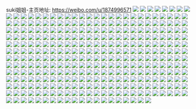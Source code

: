 suki姐姐-主页地址: https://weibo.com/u/1874996571 
![](https://wx4.sinaimg.cn/mw2000/6fc22d5bgy1h8uosyytdej212e0u0tfk.jpg) 
![](https://wx4.sinaimg.cn/mw2000/6fc22d5bgy1h6nqzw8qbsj20u0140tgt.jpg) 
![](https://wx4.sinaimg.cn/mw2000/6fc22d5bgy1h6nqzwu1o3j21400u046p.jpg) 
![](https://wx4.sinaimg.cn/mw2000/6fc22d5bgy1h6nr02ahcrj20u0140dk3.jpg) 
![](https://wx4.sinaimg.cn/mw2000/6fc22d5bgy1h6nqzxd6cnj21400u0gp3.jpg) 
![](https://wx4.sinaimg.cn/mw2000/6fc22d5bgy1h6nr01rhibj20u0140djq.jpg) 
![](https://wx4.sinaimg.cn/mw2000/6fc22d5bgy1h6nqzzyia8j21400u0doy.jpg) 
![](https://wx4.sinaimg.cn/mw2000/6fc22d5bgy1h6nr03gvxfj20u01404af.jpg) 
![](https://wx4.sinaimg.cn/mw2000/6fc22d5bgy1h6nr017dtuj20u0140tb4.jpg) 
![](https://wx4.sinaimg.cn/mw2000/6fc22d5bgy1h6nr02vccwj20u00u0gvf.jpg) 
![](https://wx4.sinaimg.cn/mw2000/6fc22d5bgy1h5tkno3qhyj20u013zn9l.jpg) 
![](https://wx4.sinaimg.cn/mw2000/6fc22d5bgy1h5nzbfpp00j20u0140qb3.jpg) 
![](https://wx4.sinaimg.cn/mw2000/6fc22d5bgy1h5nzbghhalj20u0140tfb.jpg) 
![](https://wx4.sinaimg.cn/mw2000/6fc22d5bgy1h5nzbds533j20u0140n4p.jpg) 
![](https://wx4.sinaimg.cn/mw2000/6fc22d5bgy1h5nzbh8nelj20u0140ahn.jpg) 
![](https://wx4.sinaimg.cn/mw2000/6fc22d5bgy1h55f4j0re1j20u0140gv7.jpg) 
![](https://wx4.sinaimg.cn/mw2000/6fc22d5bgy1h55f5hvnhdj20u0140k1k.jpg) 
![](https://wx4.sinaimg.cn/mw2000/6fc22d5bgy1h55f4ox8e6j20u014046m.jpg) 
![](https://wx4.sinaimg.cn/mw2000/6fc22d5bgy1h55f5afj43j20u0140tgq.jpg) 
![](https://wx4.sinaimg.cn/mw2000/6fc22d5bgy1h55f50f48ij20u0140qgj.jpg) 
![](https://wx4.sinaimg.cn/mw2000/6fc22d5bgy1h55f54qrncj20u0140akk.jpg) 
![](https://wx4.sinaimg.cn/mw2000/6fc22d5bgy1h55f4thotej20u0140akl.jpg) 
![](https://wx4.sinaimg.cn/mw2000/6fc22d5bgy1h55f63e1kqj20u0140akf.jpg) 
![](https://wx4.sinaimg.cn/mw2000/6fc22d5bgy1h55f4eqqzuj20u0140wnn.jpg) 
![](https://wx4.sinaimg.cn/mw2000/6fc22d5bgy1h4v3x011p0j20u014012j.jpg) 
![](https://wx4.sinaimg.cn/mw2000/6fc22d5bgy1h4v3x0x6f2j20u00u0n4x.jpg) 
![](https://wx4.sinaimg.cn/mw2000/6fc22d5bgy1h4v3xsctl0j20ul0u0go7.jpg) 
![](https://wx4.sinaimg.cn/mw2000/6fc22d5bgy1h4v3x21b2mj21400u011l.jpg) 
![](https://wx4.sinaimg.cn/mw2000/6fc22d5bgy1h4knmziz0kj20u01gindy.jpg) 
![](https://wx4.sinaimg.cn/mw2000/6fc22d5bgy1h4gutenkxej20u0140aks.jpg) 
![](https://wx4.sinaimg.cn/mw2000/6fc22d5bgy1h4gutc6afzj20u0140n41.jpg) 
![](https://wx4.sinaimg.cn/mw2000/6fc22d5bgy1h4gutfmaknj20u01407ay.jpg) 
![](https://wx4.sinaimg.cn/mw2000/6fc22d5bgy1h4gutdh9x8j20mu0w2ah9.jpg) 
![](https://wx4.sinaimg.cn/mw2000/6fc22d5bgy1h2v901hsdcj21400u0n70.jpg) 
![](https://wx4.sinaimg.cn/mw2000/6fc22d5bgy1h2v905kt1kj20u014ok2z.jpg) 
![](https://wx4.sinaimg.cn/mw2000/6fc22d5bgy1h2v9073bfwj20u0140qca.jpg) 
![](https://wx4.sinaimg.cn/mw2000/6fc22d5bgy1h2v909jl4aj21400u047w.jpg) 
![](https://wx4.sinaimg.cn/mw2000/6fc22d5bgy1h2v90ienfgj20u018a7fn.jpg) 
![](https://wx4.sinaimg.cn/mw2000/6fc22d5bgy1h2v908jg4zj20u01407fs.jpg) 
![](https://wx4.sinaimg.cn/mw2000/6fc22d5bgy1h2v903ma1bj20u014twoa.jpg) 
![](https://wx4.sinaimg.cn/mw2000/6fc22d5bgy1h2v90alnolj20u0140qcm.jpg) 
![](https://wx4.sinaimg.cn/mw2000/6fc22d5bgy1h2v90bvuu9j21400u0144.jpg) 
![](https://wx4.sinaimg.cn/mw2000/6fc22d5bgy1h24vxjzjcmj20u0140ag9.jpg) 
![](https://wx4.sinaimg.cn/mw2000/6fc22d5bgy1h24vk94yr6j20u0140atc.jpg) 
![](https://wx4.sinaimg.cn/mw2000/6fc22d5bgy1h24w5agsn0j21400u07dj.jpg) 
![](https://wx4.sinaimg.cn/mw2000/6fc22d5bgy1h24vk5hoiuj20u0140dpa.jpg) 
![](https://wx4.sinaimg.cn/mw2000/6fc22d5bgy1h24w4gn6y0j20u0140dm8.jpg) 
![](https://wx4.sinaimg.cn/mw2000/6fc22d5bgy1h24w9cst96j21400u0akt.jpg) 
![](https://wx4.sinaimg.cn/mw2000/6fc22d5bgy1h24w3tb4dij20u013awp0.jpg) 
![](https://wx4.sinaimg.cn/mw2000/6fc22d5bgy1h24w5b8mkqj20u0140jwv.jpg) 
![](https://wx4.sinaimg.cn/mw2000/6fc22d5bgy1h1i8wqysboj21400u0dow.jpg) 
![](https://wx4.sinaimg.cn/mw2000/6fc22d5bgy1h0cx4tvmh9j20u0140gte.jpg) 
![](https://wx4.sinaimg.cn/mw2000/6fc22d5bgy1h0cx4y9vqdj20u00u00z7.jpg) 
![](https://wx4.sinaimg.cn/mw2000/6fc22d5bgy1h0cx4zozqdj20u00u00z0.jpg) 
![](https://wx4.sinaimg.cn/mw2000/6fc22d5bgy1h0cx5efkx0j20u0122jya.jpg) 
![](https://wx4.sinaimg.cn/mw2000/6fc22d5bgy1gz25e6mij0j20u013z0zt.jpg) 
![](https://wx4.sinaimg.cn/mw2000/6fc22d5bgy1gz25ebly0rj20u010c45t.jpg) 
![](https://wx4.sinaimg.cn/mw2000/6fc22d5bgy1gyh4hw7o7lj20u00u0dna.jpg) 
![](https://wx4.sinaimg.cn/mw2000/6fc22d5bgy1gyh4i0hwguj20u0140n7i.jpg) 
![](https://wx4.sinaimg.cn/mw2000/6fc22d5bgy1gyh4j5w93ej20u0140n9k.jpg) 
![](https://wx4.sinaimg.cn/mw2000/6fc22d5bgy1gyh4igevfyj20u00u0ajd.jpg) 
![](https://wx4.sinaimg.cn/mw2000/6fc22d5bgy1gybc0nu0dmj20u02d21ay.jpg) 
![](https://wx4.sinaimg.cn/mw2000/6fc22d5bgy1gy8zl6vq26j20u0140qc5.jpg) 
![](https://wx4.sinaimg.cn/mw2000/6fc22d5bgy1gx91za8pl9j20u0140qfd.jpg) 
![](https://wx4.sinaimg.cn/mw2000/6fc22d5bgy1gx3ld28fa3j20u013eti5.jpg) 
![](https://wx4.sinaimg.cn/mw2000/6fc22d5bly1gx21o4mw1ij20u013eqje.jpg) 
![](https://wx4.sinaimg.cn/mw2000/6fc22d5bly1gx21ocx1f4j20u013ztho.jpg) 
![](https://wx4.sinaimg.cn/mw2000/6fc22d5bly1gx21nyg5knj20u010ggu2.jpg) 
![](https://wx4.sinaimg.cn/mw2000/6fc22d5bly1gx21nvx4vej20u0183ncs.jpg) 
![](https://wx4.sinaimg.cn/mw2000/6fc22d5bly1gx21o7q7ixj20u0140tgy.jpg) 
![](https://wx4.sinaimg.cn/mw2000/6fc22d5bly1gx21o0a8igj20u01407c4.jpg) 
![](https://wx4.sinaimg.cn/mw2000/6fc22d5bgy1gwzqpgtd01j20u011ugwd.jpg) 
![](https://wx4.sinaimg.cn/mw2000/6fc22d5bgy1gwzqphkcnuj20u0140k1m.jpg) 
![](https://wx4.sinaimg.cn/mw2000/6fc22d5bgy1gwzqpiei02j20u0140wpf.jpg) 
![](https://wx4.sinaimg.cn/mw2000/6fc22d5bgy1gwzqpjpfzvj20u00u0466.jpg) 
![](https://wx4.sinaimg.cn/mw2000/6fc22d5bgy1gwobhbix9wj2340340he3.jpg) 
![](https://wx4.sinaimg.cn/mw2000/6fc22d5bgy1gwobikl628j2340340e88.jpg) 
![](https://wx4.sinaimg.cn/mw2000/6fc22d5bgy1gwobh1vezyj23403404qw.jpg) 
![](https://wx4.sinaimg.cn/mw2000/6fc22d5bgy1gwobgssguhj2340340kjt.jpg) 
![](https://wx4.sinaimg.cn/mw2000/6fc22d5bgy1gwlu8ml4c0j218w0u0wkt.jpg) 
![](https://wx4.sinaimg.cn/mw2000/6fc22d5bgy1gwlud88s79j218w0ty0yw.jpg) 
![](https://wx4.sinaimg.cn/mw2000/6fc22d5bgy1gwlu9ahm3ij21400u0wnh.jpg) 
![](https://wx4.sinaimg.cn/mw2000/6fc22d5bgy1gwlu8ob7y2j21780u0qaf.jpg) 
![](https://wx4.sinaimg.cn/mw2000/6fc22d5bgy1gwlu98sfe6j218w0u0qak.jpg) 
![](https://wx4.sinaimg.cn/mw2000/6fc22d5bgy1gwlu97jxrpj20u018wn4a.jpg) 
![](https://wx4.sinaimg.cn/mw2000/6fc22d5bgy1gwlu99obmfj21400u0k02.jpg) 
![](https://wx4.sinaimg.cn/mw2000/6fc22d5bgy1gwlu9b5tmxj218w0u0tdv.jpg) 
![](https://wx4.sinaimg.cn/mw2000/6fc22d5bgy1gwlu8nnoamj218w0u07c0.jpg) 
![](https://wx4.sinaimg.cn/mw2000/6fc22d5bgy1gw4gvmycdpj20u00u0gum.jpg) 
![](https://wx4.sinaimg.cn/mw2000/6fc22d5bgy1gvszhzabptj20u0140aku.jpg) 
![](https://wx4.sinaimg.cn/mw2000/6fc22d5bgy1gvszi41t84j20u00u1zsk.jpg) 
![](https://wx4.sinaimg.cn/mw2000/6fc22d5bgy1gvszi0zz8zj20u0140ws4.jpg) 
![](https://wx4.sinaimg.cn/mw2000/6fc22d5bgy1gvszi2iddbj21400u0qd4.jpg) 
![](https://wx4.sinaimg.cn/mw2000/6fc22d5bgy1gvszi3aggxj20u00u0ahc.jpg) 
![](https://wx4.sinaimg.cn/mw2000/6fc22d5bgy1gvszi4s4gxj21400u047j.jpg) 
![](https://wx4.sinaimg.cn/mw2000/6fc22d5bgy1gvsziirbf9j21400u015s.jpg) 
![](https://wx4.sinaimg.cn/mw2000/6fc22d5bgy1gvszhyg8b0j20u00u0te8.jpg) 
![](https://wx4.sinaimg.cn/mw2000/6fc22d5bgy1gvszi01xadj20u00u0wmd.jpg) 
![](https://wx4.sinaimg.cn/mw2000/0022Tigbgy1gvqpxgirqnj60sg1wbqnn02.jpg) 
![](https://wx4.sinaimg.cn/mw2000/0022Tigbgy1gviypehf9mj60u0120jz802.jpg) 
![](https://wx4.sinaimg.cn/mw2000/0022Tigbgy1gviypilomhj610d0s8k4g02.jpg) 
![](https://wx4.sinaimg.cn/mw2000/0022Tigbgy1gviypftfxkj60u0140h1002.jpg) 
![](https://wx4.sinaimg.cn/mw2000/0022Tigbgy1gviypsadcoj60u00wzwne02.jpg) 
![](https://wx4.sinaimg.cn/mw2000/0022Tigbgy1gvd0wpjyrxj62c0340b2902.jpg) 
![](https://wx4.sinaimg.cn/mw2000/0022Tigbgy1gv3lygly0xj60u014046q02.jpg) 
![](https://wx4.sinaimg.cn/mw2000/0022Tigbgy1gv3lyesc0oj60zg0u07bb02.jpg) 
![](https://wx4.sinaimg.cn/mw2000/0022Tigbgy1gv3lyftomtj61400u0dnh02.jpg) 
![](https://wx4.sinaimg.cn/mw2000/0022Tigbgy1gv3lyhismnj60u014010l02.jpg) 
![](https://wx4.sinaimg.cn/mw2000/0022Tigbgy1gv13kq5ud9j61400u0wo402.jpg) 
![](https://wx4.sinaimg.cn/mw2000/0022Tigbgy1gugllhtypej628s1nznpd02.jpg) 
![](https://wx4.sinaimg.cn/mw2000/6fc22d5bgy1gttfbxq0w3j22801o0npe.jpg) 
![](https://wx4.sinaimg.cn/mw2000/6fc22d5bgy1gttfc26q60j22or340qva.jpg) 
![](https://wx4.sinaimg.cn/mw2000/6fc22d5bgy1gttfc46ssvj22801o0kjm.jpg) 
![](https://wx4.sinaimg.cn/mw2000/6fc22d5bgy1gtq1z7naxdj21o027znpf.jpg) 
![](https://wx4.sinaimg.cn/mw2000/6fc22d5bgy1gtq1z588pvj21o029ghdv.jpg) 
![](https://wx4.sinaimg.cn/mw2000/6fc22d5bgy1gtq1za52y8j22ld2c0e83.jpg) 
![](https://wx4.sinaimg.cn/mw2000/6fc22d5bgy1gtq1zcizfmj21o027zu0z.jpg) 
![](https://wx4.sinaimg.cn/mw2000/6fc22d5bgy1gtoyd1jzs3j20u01gialf.jpg) 
![](https://wx4.sinaimg.cn/mw2000/6fc22d5bgy1gtmosexjhuj20u01viws2.jpg) 
![](https://wx4.sinaimg.cn/mw2000/6fc22d5bgy1gtgqz7fnh8j20u0190n6e.jpg) 
![](https://wx4.sinaimg.cn/mw2000/6fc22d5bgy1gtbs7oasqlj22801o07wj.jpg) 
![](https://wx4.sinaimg.cn/mw2000/6fc22d5bgy1gtbs7y608sj22801o0u0y.jpg) 
![](https://wx4.sinaimg.cn/mw2000/6fc22d5bgy1gtbs8lb812j22801nh7wi.jpg) 
![](https://wx4.sinaimg.cn/mw2000/6fc22d5bgy1gtbs86nljnj22801o0hdu.jpg) 
![](https://wx4.sinaimg.cn/mw2000/6fc22d5bgy1gtbs7u1gyzj2280280u10.jpg) 
![](https://wx4.sinaimg.cn/mw2000/6fc22d5bgy1gtbs8e5bjuj22801o0qv6.jpg) 
![](https://wx4.sinaimg.cn/mw2000/6fc22d5bgy1gtbseri5g3j22802yp4qs.jpg) 
![](https://wx4.sinaimg.cn/mw2000/6fc22d5bgy1gtbs8an85rj22801o0x6r.jpg) 
![](https://wx4.sinaimg.cn/mw2000/6fc22d5bgy1gtbs8hk3byj21o0280hdu.jpg) 
![](https://wx4.sinaimg.cn/mw2000/6fc22d5bgy1gt8iwft6zjj217m0u012z.jpg) 
![](https://wx4.sinaimg.cn/mw2000/6fc22d5bgy1gt8itq52ubj21400u0n3k.jpg) 
![](https://wx4.sinaimg.cn/mw2000/6fc22d5bgy1gt8itt6caqj21400u0afl.jpg) 
![](https://wx4.sinaimg.cn/mw2000/6fc22d5bgy1gt8itnzpwhj21400u0ahu.jpg) 
![](https://wx4.sinaimg.cn/mw2000/6fc22d5bgy1gt8ixwmgesj21400u0wmg.jpg) 
![](https://wx4.sinaimg.cn/mw2000/6fc22d5bgy1gt8jhkoc4yj21400u0ag6.jpg) 
![](https://wx4.sinaimg.cn/mw2000/6fc22d5bgy1gt8itv2a6kj20zz0u0te9.jpg) 
![](https://wx4.sinaimg.cn/mw2000/6fc22d5bgy1gt8j5x34z3j21400u0dk8.jpg) 
![](https://wx4.sinaimg.cn/mw2000/0022Tigbgy1gt8iwivb8zj612h0s048d02.jpg) 
![](https://wx4.sinaimg.cn/mw2000/6fc22d5bgy1gsqzwlrw1ij22801o01ky.jpg) 
![](https://wx4.sinaimg.cn/mw2000/6fc22d5bgy1gsqzu8rh5mj23402c0e84.jpg) 
![](https://wx4.sinaimg.cn/mw2000/6fc22d5bgy1gsqzxy3tgkj22bz2c01ky.jpg) 
![](https://wx4.sinaimg.cn/mw2000/6fc22d5bgy1gsqzm7f550j22c03401l1.jpg) 
![](https://wx4.sinaimg.cn/mw2000/6fc22d5bgy1gsqzn75773j22801o0u0y.jpg) 
![](https://wx4.sinaimg.cn/mw2000/6fc22d5bgy1gsqzm9ucudj21o0280b2a.jpg) 
![](https://wx4.sinaimg.cn/mw2000/6fc22d5bgy1gsqzzt6jfpj22c0340u0y.jpg) 
![](https://wx4.sinaimg.cn/mw2000/6fc22d5bgy1gsqzyvspllj22c0340kjm.jpg) 
![](https://wx4.sinaimg.cn/mw2000/0022Tigbgy1gsqzxu84m4j61o0280u0y02.jpg) 
![](https://wx4.sinaimg.cn/mw2000/6fc22d5bly1gsnyesrv7fj20ye0u0jxh.jpg) 
![](https://wx4.sinaimg.cn/mw2000/6fc22d5bly1gsnyeqi4e5j210v0u00ze.jpg) 
![](https://wx4.sinaimg.cn/mw2000/6fc22d5bgy1gsluzjn5ulj20u00u0grq.jpg) 
![](https://wx4.sinaimg.cn/mw2000/6fc22d5bgy1gslv1eodfcj21400u0dlb.jpg) 
![](https://wx4.sinaimg.cn/mw2000/6fc22d5bgy1gsluzmjo95j20u00u046p.jpg) 
![](https://wx4.sinaimg.cn/mw2000/6fc22d5bgy1gslv3fjiy0j20u013tahm.jpg) 
![](https://wx4.sinaimg.cn/mw2000/6fc22d5bgy1gslv1fhmitj20u00u0n40.jpg) 
![](https://wx4.sinaimg.cn/mw2000/6fc22d5bgy1gsluzktl2lj20u0140qat.jpg) 
![](https://wx4.sinaimg.cn/mw2000/6fc22d5bgy1gs7oxgd0qij21400u0q9j.jpg) 
![](https://wx4.sinaimg.cn/mw2000/6fc22d5bgy1gs4wck4mrpj20u0140dug.jpg) 
![](https://wx4.sinaimg.cn/mw2000/6fc22d5bgy1gs4wcl1wkcj21400u07eg.jpg) 
![](https://wx4.sinaimg.cn/mw2000/6fc22d5bgy1gs4wcgqm2mj21400u0k0p.jpg) 
![](https://wx4.sinaimg.cn/mw2000/6fc22d5bgy1gs4wchhm4vj20u0140gwn.jpg) 
![](https://wx4.sinaimg.cn/mw2000/6fc22d5bgy1gs4wcjdgs1j20u0140qfc.jpg) 
![](https://wx4.sinaimg.cn/mw2000/6fc22d5bgy1gs4wcn0650j20u012aqci.jpg) 
![](https://wx4.sinaimg.cn/mw2000/6fc22d5bgy1gs4wcnyxwmj20u0140drp.jpg) 
![](https://wx4.sinaimg.cn/mw2000/6fc22d5bgy1gs4wcm0cywj213z0u0n7e.jpg) 
![](https://wx4.sinaimg.cn/mw2000/6fc22d5bgy1gs4wcykc8hj20u012l7fo.jpg) 
![](https://wx4.sinaimg.cn/mw2000/6fc22d5bgy1grw7exf4a6j20n016ak2z.jpg) 
![](https://wx4.sinaimg.cn/mw2000/6fc22d5bgy1grnzphfjxrj21381c8dve.jpg) 
![](https://wx4.sinaimg.cn/mw2000/0022Tigbgy1grnzpggxedj62c0340b2l02.jpg) 
![](https://wx4.sinaimg.cn/mw2000/6fc22d5bgy1grnzpia85bj21o0280u0x.jpg) 
![](https://wx4.sinaimg.cn/mw2000/6fc22d5bgy1grk5nm7a6hj22801o0hdu.jpg) 
![](https://wx4.sinaimg.cn/mw2000/6fc22d5bgy1grhzw6zqznj21o0280kjq.jpg) 
![](https://wx4.sinaimg.cn/mw2000/6fc22d5bgy1grhzw8tbybj22801o0nph.jpg) 
![](https://wx4.sinaimg.cn/mw2000/6fc22d5bgy1grhzwb5amrj22801o0qvb.jpg) 
![](https://wx4.sinaimg.cn/mw2000/6fc22d5bgy1grhzwcuzqrj20ug1cju0x.jpg) 
![](https://wx4.sinaimg.cn/mw2000/6fc22d5bgy1grcjuh37qzj22c0340qv6.jpg) 
![](https://wx4.sinaimg.cn/mw2000/6fc22d5bgy1gr6lm5hxl3j21400u0k34.jpg) 
![](https://wx4.sinaimg.cn/mw2000/6fc22d5bgy1gqylbtv983j20u0140gzb.jpg) 
![](https://wx4.sinaimg.cn/mw2000/6fc22d5bgy1gqylbztgvcj20u0140alm.jpg) 
![](https://wx4.sinaimg.cn/mw2000/6fc22d5bgy1gqylc3g4n7j20u0140tmt.jpg) 
![](https://wx4.sinaimg.cn/mw2000/6fc22d5bgy1gqylbwa9dij20u01404do.jpg) 
![](https://wx4.sinaimg.cn/mw2000/6fc22d5bly1gqtzv4cxfrj20n00u10wq.jpg) 
![](https://wx4.sinaimg.cn/mw2000/6fc22d5bly1gqtzv50albj20u0140qc5.jpg) 
![](https://wx4.sinaimg.cn/mw2000/6fc22d5bly1gqtzv6bynmj21400u0wre.jpg) 
![](https://wx4.sinaimg.cn/mw2000/6fc22d5bly1gqtzv3s2hcj20u0140qc4.jpg) 
![](https://wx4.sinaimg.cn/mw2000/6fc22d5bly1gqsoywq30tj20n01fravp.jpg) 
![](https://wx4.sinaimg.cn/mw2000/6fc22d5bgy1gqrn11qy8bj21400u04co.jpg) 
![](https://wx4.sinaimg.cn/mw2000/6fc22d5bgy1gqrn0rm31xj20u0140wr2.jpg) 
![](https://wx4.sinaimg.cn/mw2000/6fc22d5bgy1gqrn0unk9cj20u0140drm.jpg) 
![](https://wx4.sinaimg.cn/mw2000/6fc22d5bgy1gqrn18ecbfj21400u0dv1.jpg) 
![](https://wx4.sinaimg.cn/mw2000/6fc22d5bgy1gqqffr10llj20n011rnac.jpg) 
![](https://wx4.sinaimg.cn/mw2000/6fc22d5bgy1gqp9utdf0dj2340340e8f.jpg) 
![](https://wx4.sinaimg.cn/mw2000/6fc22d5bgy1gqp9uqbjegj22801o04qu.jpg) 
![](https://wx4.sinaimg.cn/mw2000/6fc22d5bgy1gqp9uyhvv8j21o0280x6t.jpg) 
![](https://wx4.sinaimg.cn/mw2000/6fc22d5bgy1gqp9uwp84ij22801o0b2e.jpg) 
![](https://wx4.sinaimg.cn/mw2000/6fc22d5bgy1gqn1k6ur31j21400u07bf.jpg) 
![](https://wx4.sinaimg.cn/mw2000/6fc22d5bgy1gqg29v9weqj20n00yith7.jpg) 
![](https://wx4.sinaimg.cn/mw2000/6fc22d5bgy1gq7ohpc5swj21400u0asz.jpg) 
![](https://wx4.sinaimg.cn/mw2000/6fc22d5bgy1gq7ohn73huj20u00uswpn.jpg) 
![](https://wx4.sinaimg.cn/mw2000/6fc22d5bgy1gq7ohscrp9j21400u0anh.jpg) 
![](https://wx4.sinaimg.cn/mw2000/6fc22d5bgy1gq7oif2432j21400u04fh.jpg) 
![](https://wx4.sinaimg.cn/mw2000/6fc22d5bgy1gq7ohv6uukj21400u0aqx.jpg) 
![](https://wx4.sinaimg.cn/mw2000/6fc22d5bgy1gq7ohy8bgdj21400u04by.jpg) 
![](https://wx4.sinaimg.cn/mw2000/6fc22d5bgy1gq7ohwjwdsj20u014ewrk.jpg) 
![](https://wx4.sinaimg.cn/mw2000/6fc22d5bgy1gq7oi1x50aj21400u04c7.jpg) 
![](https://wx4.sinaimg.cn/mw2000/6fc22d5bgy1gq7ohqxvv9j21400u0nby.jpg) 
![](https://wx4.sinaimg.cn/mw2000/6fc22d5bgy1gq5nt1erkjj21320u049i.jpg) 
![](https://wx4.sinaimg.cn/mw2000/6fc22d5bgy1gq5nsy9kprj20u0140wq6.jpg) 
![](https://wx4.sinaimg.cn/mw2000/6fc22d5bgy1gq5nt3jsqzj20u0140wqh.jpg) 
![](https://wx4.sinaimg.cn/mw2000/6fc22d5bgy1gq5nsvoxl8j20u0140k89.jpg) 
![](https://wx4.sinaimg.cn/mw2000/6fc22d5bgy1gq5nsxop5xj20u0140k0u.jpg) 
![](https://wx4.sinaimg.cn/mw2000/6fc22d5bgy1gq5nt24z58j20u011815b.jpg) 
![](https://wx4.sinaimg.cn/mw2000/6fc22d5bgy1gq5nt4p8zfj21400u0k79.jpg) 
![](https://wx4.sinaimg.cn/mw2000/6fc22d5bgy1gq5nt02m6wj21400u0gzf.jpg) 
![](https://wx4.sinaimg.cn/mw2000/6fc22d5bgy1gq5nsx6dyxj21400u0qgi.jpg) 
![](https://wx4.sinaimg.cn/mw2000/6fc22d5bgy1gq4fliu919j21400u0amx.jpg) 
![](https://wx4.sinaimg.cn/mw2000/6fc22d5bgy1gq4flhmdgcj21080u0naz.jpg) 
![](https://wx4.sinaimg.cn/mw2000/6fc22d5bgy1gq4flxolraj21400u07hw.jpg) 
![](https://wx4.sinaimg.cn/mw2000/6fc22d5bgy1gq4flk0mjlj21400u0akg.jpg) 
![](https://wx4.sinaimg.cn/mw2000/6fc22d5bgy1gq3hv70cidj20w30u0k1t.jpg) 
![](https://wx4.sinaimg.cn/mw2000/6fc22d5bgy1gq3hv8xbgwj20u0140gve.jpg) 
![](https://wx4.sinaimg.cn/mw2000/6fc22d5bgy1gq3hv8bbf2j21400u0qb3.jpg) 
![](https://wx4.sinaimg.cn/mw2000/6fc22d5bgy1gq3hv7rksuj21400u0152.jpg) 
![](https://wx4.sinaimg.cn/mw2000/6fc22d5bgy1gpvabmnjyyj21400u0na3.jpg) 
![](https://wx4.sinaimg.cn/mw2000/6fc22d5bgy1gpvabke2oqj20u01497in.jpg) 
![](https://wx4.sinaimg.cn/mw2000/6fc22d5bgy1gpvabpnwnoj21400u0wqk.jpg) 
![](https://wx4.sinaimg.cn/mw2000/6fc22d5bgy1gpvabvi4z0j20u0140qbx.jpg) 
![](https://wx4.sinaimg.cn/mw2000/6fc22d5bgy1gpf4i76e7sj20u014019r.jpg) 
![](https://wx4.sinaimg.cn/mw2000/6fc22d5bgy1gpf4ial5vmj20u0140k7z.jpg) 
![](https://wx4.sinaimg.cn/mw2000/6fc22d5bgy1gpf4iqxcwtj21400sgqig.jpg) 
![](https://wx4.sinaimg.cn/mw2000/6fc22d5bgy1gpf4iglwg6j21410u04e4.jpg) 
![](https://wx4.sinaimg.cn/mw2000/6fc22d5bgy1gpf4ibwvymj20u0140h1l.jpg) 
![](https://wx4.sinaimg.cn/mw2000/6fc22d5bgy1gpf4i5ikr2j20u10u0alr.jpg) 
![](https://wx4.sinaimg.cn/mw2000/6fc22d5bgy1gpf4ji53d9j20u0140gx9.jpg) 
![](https://wx4.sinaimg.cn/mw2000/6fc22d5bgy1gpf4idbp8zj21400u04c2.jpg) 
![](https://wx4.sinaimg.cn/mw2000/6fc22d5bgy1gpf4if8a9jj20u0145wx6.jpg) 
![](https://wx4.sinaimg.cn/mw2000/6fc22d5bgy1gpdpw559yqj20u00y5qdk.jpg) 
![](https://wx4.sinaimg.cn/mw2000/6fc22d5bgy1gpdpwhvqeqj20u0140wxh.jpg) 
![](https://wx4.sinaimg.cn/mw2000/6fc22d5bgy1gpdpw4gj3ij20u0140nbr.jpg) 
![](https://wx4.sinaimg.cn/mw2000/6fc22d5bgy1gpdpw62zggj20u0140h4c.jpg) 
![](https://wx4.sinaimg.cn/mw2000/6fc22d5bgy1gpdpw75eoqj20u0141qjl.jpg) 
![](https://wx4.sinaimg.cn/mw2000/6fc22d5bgy1gpdpw7yewhj20u0140n6p.jpg) 
![](https://wx4.sinaimg.cn/mw2000/6fc22d5bly1gpcrzc4a2tj22c03404qr.jpg) 
![](https://wx4.sinaimg.cn/mw2000/6fc22d5bly1gpcrz7q3gkj21o0281x6p.jpg) 
![](https://wx4.sinaimg.cn/mw2000/6fc22d5bly1gpcrzlwd94j22c0340x6r.jpg) 
![](https://wx4.sinaimg.cn/mw2000/6fc22d5bly1gpcrz9edd8j20u0141k61.jpg) 
![](https://wx4.sinaimg.cn/mw2000/6fc22d5bly1gpcrzrjrk1j233z2bze85.jpg) 
![](https://wx4.sinaimg.cn/mw2000/6fc22d5bly1gpcrz8o92ej21400u0wu3.jpg) 
![](https://wx4.sinaimg.cn/mw2000/6fc22d5bly1gpcryjjwq9j22c0340kjm.jpg) 
![](https://wx4.sinaimg.cn/mw2000/6fc22d5bly1gpcrzdsfijj21o0281x6p.jpg) 
![](https://wx4.sinaimg.cn/mw2000/6fc22d5bly1gpcrygef4vj23402c0x6p.jpg) 
![](https://wx4.sinaimg.cn/mw2000/6fc22d5bgy1gp9dv5lqrtj20u014047w.jpg) 
![](https://wx4.sinaimg.cn/mw2000/6fc22d5bgy1gp9dv75b5wj21400u049r.jpg) 
![](https://wx4.sinaimg.cn/mw2000/6fc22d5bgy1gp9dy8s53pj20u0140na0.jpg) 
![](https://wx4.sinaimg.cn/mw2000/6fc22d5bgy1gp9dv8vh1gj21400u0k45.jpg) 
![](https://wx4.sinaimg.cn/mw2000/6fc22d5bgy1gp9dyathp0j20u0140gtd.jpg) 
![](https://wx4.sinaimg.cn/mw2000/6fc22d5bgy1gp9dwwl6qhj21400u0wlf.jpg) 
![](https://wx4.sinaimg.cn/mw2000/6fc22d5bgy1gowq4jyzltj21o0280qv5.jpg) 
![](https://wx4.sinaimg.cn/mw2000/6fc22d5bgy1gou9qsjgoej21400u0to8.jpg) 
![](https://wx4.sinaimg.cn/mw2000/6fc22d5bgy1gou9qpfr1kj21400u0tn8.jpg) 
![](https://wx4.sinaimg.cn/mw2000/6fc22d5bgy1gou9qnn4zlj21400u0dt9.jpg) 
![](https://wx4.sinaimg.cn/mw2000/6fc22d5bgy1gou9re28s5j21400u0tls.jpg) 
![](https://wx4.sinaimg.cn/mw2000/6fc22d5bgy1gom6iwk740j21zk1hob29.jpg) 
![](https://wx4.sinaimg.cn/mw2000/6fc22d5bgy1gom6k83w69j22c0340kjo.jpg) 
![](https://wx4.sinaimg.cn/mw2000/6fc22d5bgy1gom6ki7kwjj20n01bx4gl.jpg) 
![](https://wx4.sinaimg.cn/mw2000/6fc22d5bgy1gom6ixgua5j21zk1ho1kx.jpg) 
![](https://wx4.sinaimg.cn/mw2000/6fc22d5bly1godqo9903mj21400u0gx6.jpg) 
![](https://wx4.sinaimg.cn/mw2000/6fc22d5bly1godqoj1a1wj20u014047v.jpg) 
![](https://wx4.sinaimg.cn/mw2000/6fc22d5bly1godqogaxb8j21400u0wsl.jpg) 
![](https://wx4.sinaimg.cn/mw2000/6fc22d5bly1godqodwipaj21400u0dso.jpg) 
![](https://wx4.sinaimg.cn/mw2000/6fc22d5bly1godqo7dktbj20u014eaov.jpg) 
![](https://wx4.sinaimg.cn/mw2000/6fc22d5bly1godqoazoi5j21400u0gx3.jpg) 
![](https://wx4.sinaimg.cn/mw2000/6fc22d5bly1gobpeo55opj20n02i0x1z.jpg) 
![](https://wx4.sinaimg.cn/mw2000/6fc22d5bgy1go6nobg6o7j20n01frk66.jpg) 
![](https://wx4.sinaimg.cn/mw2000/6fc22d5bgy1gnstxlrz5yj21400u0gyk.jpg) 
![](https://wx4.sinaimg.cn/mw2000/6fc22d5bgy1gnstz7ok0nj20u0140qet.jpg) 
![](https://wx4.sinaimg.cn/mw2000/6fc22d5bgy1gnstzpc044j21400u0k26.jpg) 
![](https://wx4.sinaimg.cn/mw2000/6fc22d5bgy1gnstwqa43aj21400u0qgz.jpg) 
![](https://wx4.sinaimg.cn/mw2000/6fc22d5bgy1gnff22if2pj20u0140gth.jpg) 
![](https://wx4.sinaimg.cn/mw2000/6fc22d5bgy1gnff5re93jj20n00yin7m.jpg) 
![](https://wx4.sinaimg.cn/mw2000/6fc22d5bgy1gnff1wwlo0j20u0140wn7.jpg) 
![](https://wx4.sinaimg.cn/mw2000/6fc22d5bgy1gnff2jqqwjj20u0140dow.jpg) 
![](https://wx4.sinaimg.cn/mw2000/6fc22d5bgy1gnff259fupj20u0140wmj.jpg) 
![](https://wx4.sinaimg.cn/mw2000/6fc22d5bgy1gnff6ujuodj20u014011b.jpg) 
![](https://wx4.sinaimg.cn/mw2000/6fc22d5bgy1gnc1ca4rixj23402c0e83.jpg) 
![](https://wx4.sinaimg.cn/mw2000/6fc22d5bgy1gnc1c8lp85j21ez1z5kjl.jpg) 
![](https://wx4.sinaimg.cn/mw2000/6fc22d5bgy1gnc1c73lnuj21zk1hoqv5.jpg) 
![](https://wx4.sinaimg.cn/mw2000/6fc22d5bgy1gnc1d3r3nbj22c03407wh.jpg) 
![](https://wx4.sinaimg.cn/mw2000/6fc22d5bgy1gn2iael1ycj21400u0wvm.jpg) 
![](https://wx4.sinaimg.cn/mw2000/6fc22d5bgy1gn2i9mr88mj21400u0kd6.jpg) 
![](https://wx4.sinaimg.cn/mw2000/6fc22d5bgy1gn2i9ofjfsj21400u04fu.jpg) 
![](https://wx4.sinaimg.cn/mw2000/6fc22d5bgy1gn2i9r5z78j21400u01ca.jpg) 
![](https://wx4.sinaimg.cn/mw2000/6fc22d5bgy1gn2ia61i3rj21400u0tle.jpg) 
![](https://wx4.sinaimg.cn/mw2000/6fc22d5bgy1gn2i9twsiaj21400u01da.jpg) 
![](https://wx4.sinaimg.cn/mw2000/6fc22d5bgy1gn2i9vi94hj20so0ltn96.jpg) 
![](https://wx4.sinaimg.cn/mw2000/6fc22d5bgy1gn2i9xmk1dj21400u0asf.jpg) 
![](https://wx4.sinaimg.cn/mw2000/6fc22d5bgy1gn2i9ztas9j21400u01bf.jpg) 
![](https://wx4.sinaimg.cn/mw2000/6fc22d5bgy1gmwysdylekj20u0140wqk.jpg) 
![](https://wx4.sinaimg.cn/mw2000/6fc22d5bgy1gmwywjolirj20u01404ct.jpg) 
![](https://wx4.sinaimg.cn/mw2000/6fc22d5bgy1gmwywoevjij21400u0tny.jpg) 
![](https://wx4.sinaimg.cn/mw2000/6fc22d5bgy1gmwysapru8j21400u0tlg.jpg) 
![](https://wx4.sinaimg.cn/mw2000/6fc22d5bgy1gmt2iv6w7ij20n01bxneg.jpg) 
![](https://wx4.sinaimg.cn/mw2000/6fc22d5bgy1gmgq1h7wrtj20n00yi13t.jpg) 
![](https://wx4.sinaimg.cn/mw2000/6fc22d5bgy1gmarj16mvqj21400u0gzo.jpg) 
![](https://wx4.sinaimg.cn/mw2000/6fc22d5bgy1gmarmmo3ubj20u0140n4q.jpg) 
![](https://wx4.sinaimg.cn/mw2000/6fc22d5bgy1gmarmh61h3j21400u0n4q.jpg) 
![](https://wx4.sinaimg.cn/mw2000/6fc22d5bgy1gmarnvcm4sj20u0140n57.jpg) 
![](https://wx4.sinaimg.cn/mw2000/6fc22d5bgy1gmarj3jrmkj21400u0dvd.jpg) 
![](https://wx4.sinaimg.cn/mw2000/6fc22d5bgy1gmarm6uh0hj20u0140ah4.jpg) 
![](https://wx4.sinaimg.cn/mw2000/6fc22d5bgy1gmarn8mlgdj20u014045x.jpg) 
![](https://wx4.sinaimg.cn/mw2000/6fc22d5bgy1gmarmk6u9oj20u014010k.jpg) 
![](https://wx4.sinaimg.cn/mw2000/6fc22d5bgy1gmarj5da6ij21400u0qfm.jpg) 
![](https://wx4.sinaimg.cn/mw2000/6fc22d5bgy1gkfe4j08jbj23402c0x6s.jpg) 
![](https://wx4.sinaimg.cn/mw2000/6fc22d5bgy1gkfe4u8m6mj21zk1hob29.jpg) 
![](https://wx4.sinaimg.cn/mw2000/6fc22d5bgy1gkfe48lc22j21zk1hoe81.jpg) 
![](https://wx4.sinaimg.cn/mw2000/6fc22d5bgy1gkfe4nvyvyj21ho1zkx6t.jpg) 
![](https://wx4.sinaimg.cn/mw2000/6fc22d5bly1gj14ue2iwnj21400u0qci.jpg) 
![](https://wx4.sinaimg.cn/mw2000/6fc22d5bgy1giewfrbwy1j21zk1hob29.jpg) 
![](https://wx4.sinaimg.cn/mw2000/6fc22d5bgy1gh2j907ocoj21hn1zke85.jpg) 
![](https://wx4.sinaimg.cn/mw2000/6fc22d5bgy1gh2j8levx8j218p1mm4qs.jpg) 
![](https://wx4.sinaimg.cn/mw2000/6fc22d5bgy1gh2j95cz7yj21zk1hokjp.jpg) 
![](https://wx4.sinaimg.cn/mw2000/6fc22d5bgy1gh2j8su853j21hn20i7wm.jpg) 
![](https://wx4.sinaimg.cn/mw2000/6fc22d5bgy1gh2j8erwr8j21ho1zknph.jpg) 
![](https://wx4.sinaimg.cn/mw2000/6fc22d5bgy1gh2j9rf7lbj20n00ei441.jpg) 
![](https://wx4.sinaimg.cn/mw2000/6fc22d5bgy1gh2j9chcy0j21ho1zkb2e.jpg) 
![](https://wx4.sinaimg.cn/mw2000/6fc22d5bgy1gh2j9dje5rj20n00vckdk.jpg) 
![](https://wx4.sinaimg.cn/mw2000/6fc22d5bgy1gh2j9q2j74j23402c0qvg.jpg) 
![](https://wx4.sinaimg.cn/mw2000/6fc22d5bgy1gfd9b8cwwkj20rs1tenp0.jpg) 
![](https://wx4.sinaimg.cn/mw2000/6fc22d5bgy1gf1l1gvjnaj20rs15oka4.jpg) 
